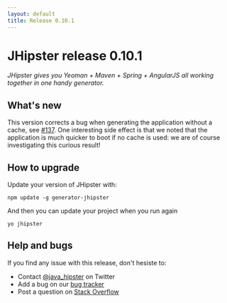 ```yaml
---
layout: default
title: Release 0.10.1
---
```


JHipster release 0.10.1
==================

*JHipster gives you Yeoman + Maven + Spring + AngularJS all working together in one handy generator.*

What's new
----------

This version corrects a bug when generating the application without a cache, see [#137](https://github.com/jhipster/generator-jhipster/issues/137).
One interesting side effect is that we noted that the application is much quicker to boot if no cache is used: we are of course investigating this curious result!

How to upgrade
------------

Update your version of JHipster with:

```
npm update -g generator-jhipster
```

And then you can update your project when you run again

```
yo jhipster
```

Help and bugs
--------------

If you find any issue with this release, don't hesiste to:

- Contact [@java_hipster](https://twitter.com/java_hipster) on Twitter
- Add a bug on our [bug tracker](https://github.com/jhipster/generator-jhipster/issues?state=open)
- Post a question on [Stack Overflow](http://stackoverflow.com/tags/jhipster/info)
